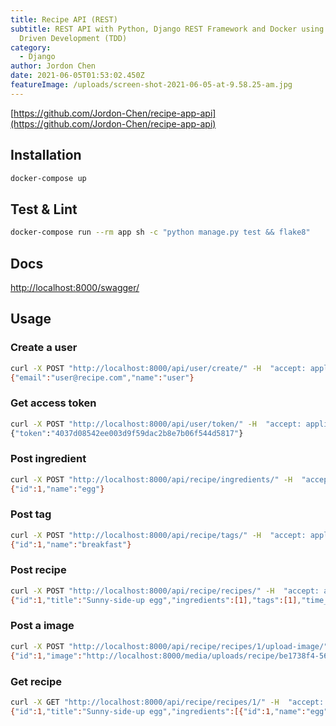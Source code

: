 ```yaml
---
title: Recipe API (REST)
subtitle: REST API with Python, Django REST Framework and Docker using Test
  Driven Development (TDD)
category:
  - Django
author: Jordon Chen
date: 2021-06-05T01:53:02.450Z
featureImage: /uploads/screen-shot-2021-06-05-at-9.58.25-am.jpg
---
```

[https://github.com/Jordon-Chen/recipe-app-api](https://github.com/Jordon-Chen/recipe-app-api)

## **Installation**

```bash
docker-compose up
```

## **Test & Lint**

```bash
docker-compose run --rm app sh -c "python manage.py test && flake8"
```

## **Docs**

[http://localhost:8000/swagger/](http://localhost:8000/swagger/)

## **Usage**

### Create a user

```bash
curl -X POST "http://localhost:8000/api/user/create/" -H  "accept: application/json" -H  "Content-Type: application/json" -d "{  \"email\": \"user@recipe.com\",  \"password\": \"password\",  \"name\": \"user\"}"
{"email":"user@recipe.com","name":"user"}
```

### Get access token

```bash
curl -X POST "http://localhost:8000/api/user/token/" -H  "accept: application/json" -H  "Content-Type: application/json" -d "{  \"email\": \"user@recipe.com\",  \"password\": \"password\"}"
{"token":"4037d08542ee003d9f59dac2b8e7b06f544d5817"}
```

### Post ingredient

```bash
curl -X POST "http://localhost:8000/api/recipe/ingredients/" -H  "accept: application/json" -H  "Authorization: Token 4037d08542ee003d9f59dac2b8e7b06f544d5817" -H  "Content-Type: application/json" -d "{  \"name\": \"egg\"}"
{"id":1,"name":"egg"}
```

### Post tag

```bash
curl -X POST "http://localhost:8000/api/recipe/tags/" -H  "accept: application/json" -H  "Authorization: Token 4037d08542ee003d9f59dac2b8e7b06f544d5817" -H  "Content-Type: application/json" -d "{  \"name\": \"breakfast\"}"
{"id":1,"name":"breakfast"}
```

### Post recipe

```bash
curl -X POST "http://localhost:8000/api/recipe/recipes/" -H  "accept: application/json" -H  "Authorization: Token 4037d08542ee003d9f59dac2b8e7b06f544d5817" -H  "Content-Type: application/json" -d "{  \"title\": \"Sunny-side-up egg\",  \"ingredients\": [1],  \"tags\": [1],  \"time_minutes\": 5,  \"price\": \"1.00\",  \"link\": \"https://www.cookinglight.com/recipes/pristine-sunny-side-up-eggs\"}"
{"id":1,"title":"Sunny-side-up egg","ingredients":[1],"tags":[1],"time_minutes":5,"price":"1.00","link":"https://www.cookinglight.com/recipes/pristine-sunny-side-up-eggs"}
```

### Post a image

```bash
curl -X POST "http://localhost:8000/api/recipe/recipes/1/upload-image/" -H  "Authorization: Token 4037d08542ee003d9f59dac2b8e7b06f544d5817" -H "Content-type: multipart/form-data" -F "image=@/Users/user/Downloads/sunny-egg.jpeg"
{"id":1,"image":"http://localhost:8000/media/uploads/recipe/be1738f4-5668-47b6-9868-216dfe3f14fd.jpeg"}
```

### Get recipe

```bash
curl -X GET "http://localhost:8000/api/recipe/recipes/1/" -H  "accept: application/json" -H  "Authorization: Token 4037d08542ee003d9f59dac2b8e7b06f544d5817"
{"id":1,"title":"Sunny-side-up egg","ingredients":[{"id":1,"name":"egg"}],"tags":[{"id":1,"name":"breakfast"}],"time_minutes":5,"price":"1.00","link":"https://www.cookinglight.com/recipes/pristine-sunny-side-up-eggs"}
```